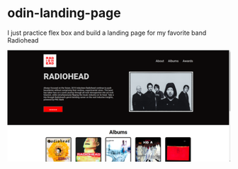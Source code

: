# odin-landing-page

I just practice flex box and build a landing page for my favorite band Radiohead

![Radiohead](images/capture.png)
